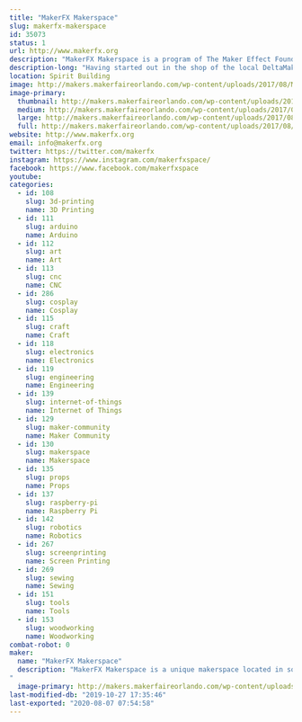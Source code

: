 ```yaml
---
title: "MakerFX Makerspace"
slug: makerfx-makerspace
id: 35073
status: 1
url: http://www.makerfx.org
description: "MakerFX Makerspace is a program of The Maker Effect Foundation located in south Orlando. "
description-long: "Having started out in the shop of the local DeltaMaker 3D Printer factory, MakerFX now has their own dedicated space in South Orlando and a growing community of makers that are in many different realms of making. From bee keeping, 3D printing, circuit board design, costuming/cosplay, woodworking and more, the members of MakerFX strive to make our community of makers a hub of learning for South Orlando."
location: Spirit Building
image: http://makers.makerfaireorlando.com/wp-content/uploads/2017/08/MFX-Meetup-Header-2.png
image-primary:
  thumbnail: http://makers.makerfaireorlando.com/wp-content/uploads/2017/08/MFX-Meetup-Header-2-150x150.png
  medium: http://makers.makerfaireorlando.com/wp-content/uploads/2017/08/MFX-Meetup-Header-2-300x47.png
  large: http://makers.makerfaireorlando.com/wp-content/uploads/2017/08/MFX-Meetup-Header-2.png
  full: http://makers.makerfaireorlando.com/wp-content/uploads/2017/08/MFX-Meetup-Header-2.png
website: http://www.makerfx.org
email: info@makerfx.org
twitter: https://twitter.com/makerfx
instagram: https://www.instagram.com/makerfxspace/
facebook: https://www.facebook.com/makerfxspace
youtube: 
categories:
  - id: 108
    slug: 3d-printing
    name: 3D Printing
  - id: 111
    slug: arduino
    name: Arduino
  - id: 112
    slug: art
    name: Art
  - id: 113
    slug: cnc
    name: CNC
  - id: 286
    slug: cosplay
    name: Cosplay
  - id: 115
    slug: craft
    name: Craft
  - id: 118
    slug: electronics
    name: Electronics
  - id: 119
    slug: engineering
    name: Engineering
  - id: 139
    slug: internet-of-things
    name: Internet of Things
  - id: 129
    slug: maker-community
    name: Maker Community
  - id: 130
    slug: makerspace
    name: Makerspace
  - id: 135
    slug: props
    name: Props
  - id: 137
    slug: raspberry-pi
    name: Raspberry Pi
  - id: 142
    slug: robotics
    name: Robotics
  - id: 267
    slug: screenprinting
    name: Screen Printing
  - id: 269
    slug: sewing
    name: Sewing
  - id: 151
    slug: tools
    name: Tools
  - id: 153
    slug: woodworking
    name: Woodworking
combat-robot: 0
maker:
  name: "MakerFX Makerspace"
  description: "MakerFX Makerspace is a unique makerspace located in south Orlando and easily accessible by those in the area. This new makerspace is organize by a group of like minded individuals that saw a need for a new space on the south side or Orlando to fill in the geographic gaps. One of our goals is to work hand in hand with other local spaces in the Greater Orlando area. As a program of The Maker Effect Foundation, MakerFX strives to create unique classes, useful workspaces, and share ideas with the maker community. 
"
  image-primary: http://makers.makerfaireorlando.com/wp-content/uploads/2017/08/makerfx_hex_square.png
last-modified-db: "2019-10-27 17:35:46"
last-exported: "2020-08-07 07:54:58"
---
```

